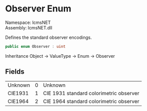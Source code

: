 # Observer Enum

Namespace: lcmsNET  
Assembly: lcmsNET.dll

Defines the standard observer encodings.

```csharp
public enum Observer : uint
```

Inheritance Object → ValueType → Enum → Observer

## Fields

| | | |
| --- | ---:| --- |
Unknown | 0 | Unknown |
CIE1931 | 1 | CIE 1931 standard colorimetric observer |
CIE1964 | 2 | CIE 1964 standard colorimetric observer |
